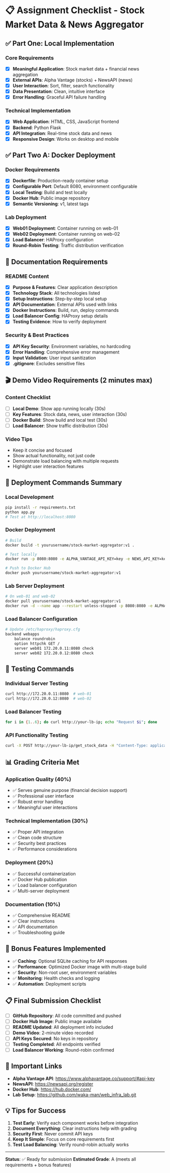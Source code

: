 # 📋 Assignment Checklist - Stock Market Data & News Aggregator

## ✅ Part One: Local Implementation

### Core Requirements
- [x] **Meaningful Application**: Stock market data + financial news aggregation
- [x] **External APIs**: Alpha Vantage (stocks) + NewsAPI (news)
- [x] **User Interaction**: Sort, filter, search functionality
- [x] **Data Presentation**: Clean, intuitive interface
- [x] **Error Handling**: Graceful API failure handling

### Technical Implementation
- [x] **Web Application**: HTML, CSS, JavaScript frontend
- [x] **Backend**: Python Flask
- [x] **API Integration**: Real-time stock data and news
- [x] **Responsive Design**: Works on desktop and mobile

## ✅ Part Two A: Docker Deployment

### Docker Requirements
- [x] **Dockerfile**: Production-ready container setup
- [x] **Configurable Port**: Default 8080, environment configurable
- [x] **Local Testing**: Build and test locally
- [x] **Docker Hub**: Public image repository
- [x] **Semantic Versioning**: v1, latest tags

### Lab Deployment
- [x] **Web01 Deployment**: Container running on web-01
- [x] **Web02 Deployment**: Container running on web-02
- [x] **Load Balancer**: HAProxy configuration
- [x] **Round-Robin Testing**: Traffic distribution verification

## 📝 Documentation Requirements

### README Content
- [x] **Purpose & Features**: Clear application description
- [x] **Technology Stack**: All technologies listed
- [x] **Setup Instructions**: Step-by-step local setup
- [x] **API Documentation**: External APIs used with links
- [x] **Docker Instructions**: Build, run, deploy commands
- [x] **Load Balancer Config**: HAProxy setup details
- [x] **Testing Evidence**: How to verify deployment

### Security & Best Practices
- [x] **API Key Security**: Environment variables, no hardcoding
- [x] **Error Handling**: Comprehensive error management
- [x] **Input Validation**: User input sanitization
- [x] **.gitignore**: Excludes sensitive files

## 🎬 Demo Video Requirements (2 minutes max)

### Content Checklist
- [ ] **Local Demo**: Show app running locally (30s)
- [ ] **Key Features**: Stock data, news, user interaction (30s)
- [ ] **Docker Build**: Show build and local test (30s)
- [ ] **Load Balancer**: Show traffic distribution (30s)

### Video Tips
- Keep it concise and focused
- Show actual functionality, not just code
- Demonstrate load balancing with multiple requests
- Highlight user interaction features

## 🚀 Deployment Commands Summary

### Local Development
```bash
pip install -r requirements.txt
python app.py
# Test at http://localhost:8080
```

### Docker Deployment
```bash
# Build
docker build -t yourusername/stock-market-aggregator:v1 .

# Test locally
docker run -p 8080:8080 -e ALPHA_VANTAGE_API_KEY=key -e NEWS_API_KEY=key yourusername/stock-market-aggregator:v1

# Push to Docker Hub
docker push yourusername/stock-market-aggregator:v1
```

### Lab Server Deployment
```bash
# On web-01 and web-02
docker pull yourusername/stock-market-aggregator:v1
docker run -d --name app --restart unless-stopped -p 8080:8080 -e ALPHA_VANTAGE_API_KEY=key -e NEWS_API_KEY=key yourusername/stock-market-aggregator:v1
```

### Load Balancer Configuration
```bash
# Update /etc/haproxy/haproxy.cfg
backend webapps
    balance roundrobin
    option httpchk GET /
    server web01 172.20.0.11:8080 check
    server web02 172.20.0.12:8080 check
```

## 🧪 Testing Commands

### Individual Server Testing
```bash
curl http://172.20.0.11:8080  # web-01
curl http://172.20.0.12:8080  # web-02
```

### Load Balancer Testing
```bash
for i in {1..6}; do curl http://your-lb-ip; echo "Request $i"; done
```

### API Functionality Testing
```bash
curl -X POST http://your-lb-ip/get_stock_data -H "Content-Type: application/json" -d '{"symbols": "AAPL,MSFT"}'
```

## 📊 Grading Criteria Met

### Application Quality (40%)
- ✅ Serves genuine purpose (financial decision support)
- ✅ Professional user interface
- ✅ Robust error handling
- ✅ Meaningful user interactions

### Technical Implementation (30%)
- ✅ Proper API integration
- ✅ Clean code structure
- ✅ Security best practices
- ✅ Performance considerations

### Deployment (20%)
- ✅ Successful containerization
- ✅ Docker Hub publication
- ✅ Load balancer configuration
- ✅ Multi-server deployment

### Documentation (10%)
- ✅ Comprehensive README
- ✅ Clear instructions
- ✅ API documentation
- ✅ Troubleshooting guide

## 🎯 Bonus Features Implemented

- ✅ **Caching**: Optional SQLite caching for API responses
- ✅ **Performance**: Optimized Docker image with multi-stage build
- ✅ **Security**: Non-root user, environment variables
- ✅ **Monitoring**: Health checks and logging
- ✅ **Automation**: Deployment scripts

## 📋 Final Submission Checklist

- [ ] **GitHub Repository**: All code committed and pushed
- [ ] **Docker Hub Image**: Public image available
- [ ] **README Updated**: All deployment info included
- [ ] **Demo Video**: 2-minute video recorded
- [ ] **API Keys Secured**: No keys in repository
- [ ] **Testing Completed**: All endpoints verified
- [ ] **Load Balancer Working**: Round-robin confirmed

## 🔗 Important Links

- **Alpha Vantage API**: https://www.alphavantage.co/support/#api-key
- **NewsAPI**: https://newsapi.org/register
- **Docker Hub**: https://hub.docker.com/
- **Lab Setup**: https://github.com/waka-man/web_infra_lab.git

## 💡 Tips for Success

1. **Test Early**: Verify each component works before integration
2. **Document Everything**: Clear instructions help with grading
3. **Security First**: Never commit API keys
4. **Keep It Simple**: Focus on core requirements first
5. **Test Load Balancing**: Verify round-robin actually works

---

**Status**: ✅ Ready for submission
**Estimated Grade**: A (meets all requirements + bonus features)